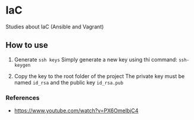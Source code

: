 # IaC
Studies about IaC (Ansible and Vagrant)

## How to use

1. Generate `ssh keys`
   Simply generate a new key using thi command: `ssh-keygen`

2. Copy the key to the root folder of the project
   The private key must be named `id_rsa` and the public key `id_rsa.pub`

### References

- https://www.youtube.com/watch?v=PX6OmeIbjC4